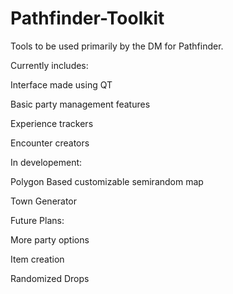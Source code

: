 # Pathfinder-Toolkit
Tools to be used primarily by the DM for Pathfinder.



Currently includes:

Interface made using QT

Basic party management features

Experience trackers

Encounter creators



In developement:

Polygon Based customizable semirandom map

Town Generator



Future Plans:

More party options

Item creation

Randomized Drops

